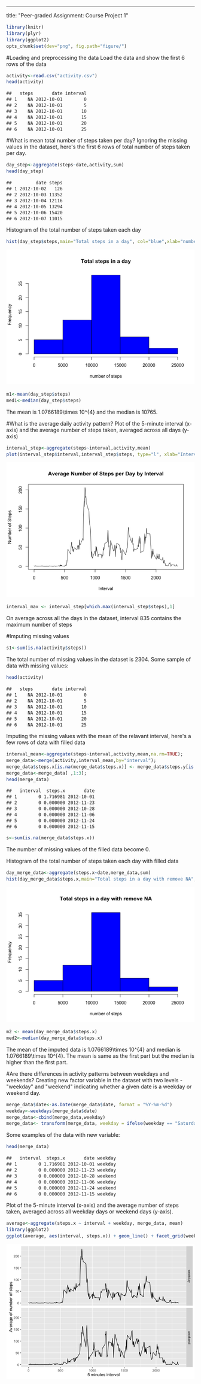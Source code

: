 ---
title: "Peer-graded Assignment: Course Project 1"



```r
library(knitr)
library(plyr)  
library(ggplot2) 
opts_chunk$set(dev="png", fig.path="figure/")
```
#Loading and preprocessing the data
Load the data and show the first 6 rows of the data


```r
activity<-read.csv("activity.csv")
head(activity)
```

```
##   steps       date interval
## 1    NA 2012-10-01        0
## 2    NA 2012-10-01        5
## 3    NA 2012-10-01       10
## 4    NA 2012-10-01       15
## 5    NA 2012-10-01       20
## 6    NA 2012-10-01       25
```

#What is mean total number of steps taken per day?
Ignoring the missing values in the dataset, here's the first 6 rows of total number of steps taken per day.


```r
day_step<-aggregate(steps~date,activity,sum)
head(day_step)
```

```
##         date steps
## 1 2012-10-02   126
## 2 2012-10-03 11352
## 3 2012-10-04 12116
## 4 2012-10-05 13294
## 5 2012-10-06 15420
## 6 2012-10-07 11015
```

Histogram of the total number of steps taken each day


```r
hist(day_step$steps,main="Total steps in a day", col="blue",xlab="number of steps")
```

![](figure/unnamed-chunk-4-1.png)<!-- -->




```r
m1<-mean(day_step$steps)
med1<-median(day_step$steps)
```

The mean is 1.0766189\times 10^{4} and the median is 10765.

#What is the average daily activity pattern?
Plot of the 5-minute interval (x-axis) and the average number of steps taken, averaged across all days (y-axis)


```r
interval_step<-aggregate(steps~interval,activity,mean)
plot(interval_step$interval,interval_step$steps, type="l", xlab="Interval", ylab="Number of Steps",main="Average Number of Steps per Day by Interval")
```

![](figure/unnamed-chunk-6-1.png)<!-- -->


```r
interval_max <- interval_step[which.max(interval_step$steps),1]
```
On average across all the days in the dataset, interval 835 contains the maximum number of steps


#Imputing missing values


```r
s1<-sum(is.na(activity$steps))
```
The total number of missing values in the dataset is 2304.
Some sample of data with missing values:

```r
head(activity)
```

```
##   steps       date interval
## 1    NA 2012-10-01        0
## 2    NA 2012-10-01        5
## 3    NA 2012-10-01       10
## 4    NA 2012-10-01       15
## 5    NA 2012-10-01       20
## 6    NA 2012-10-01       25
```

Imputing the missing values with the mean of the relavant interval, here's a few rows of data with filled data

```r
interval_mean<-aggregate(steps~interval,activity,mean,na.rm=TRUE);
merge_data<-merge(activity,interval_mean,by="interval");
merge_data$steps.x[is.na(merge_data$steps.x)] <- merge_data$steps.y[is.na(merge_data$steps.x)];
merge_data<-merge_data[ ,1:3];
head(merge_data)
```

```
##   interval  steps.x       date
## 1        0 1.716981 2012-10-01
## 2        0 0.000000 2012-11-23
## 3        0 0.000000 2012-10-28
## 4        0 0.000000 2012-11-06
## 5        0 0.000000 2012-11-24
## 6        0 0.000000 2012-11-15
```

```r
s<-sum(is.na(merge_data$steps.x))
```
The number of missing values of the filled data become 0.

Histogram of the total number of steps taken each day with filled data

```r
day_merge_data<-aggregate(steps.x~date,merge_data,sum)
hist(day_merge_data$steps.x,main="Total steps in a day with remove NA", col="blue",xlab="number of steps")
```

![](figure/unnamed-chunk-11-1.png)<!-- -->

```r
m2 <- mean(day_merge_data$steps.x)
med2<-median(day_merge_data$steps.x)
```
The mean of the imputed data is 1.0766189\times 10^{4} and median is 1.0766189\times 10^{4}. The mean is same as the first part but the median is higher than the first part.

#Are there differences in activity patterns between weekdays and weekends?
Creating new factor variable in the dataset with two levels - "weekday" and "weekend" indicating whether a given date is a weekday or weekend day.


```r
merge_data$date<-as.Date(merge_data$date, format = "%Y-%m-%d")
weekday<-weekdays(merge_data$date)
merge_data<-cbind(merge_data,weekday)
merge_data<- transform(merge_data, weekday = ifelse(weekday == "Saturday"|weekday == "Sunday", "weekend", "weekday"))
```

Some examples of the data with new variable:

```r
head(merge_data)
```

```
##   interval  steps.x       date weekday
## 1        0 1.716981 2012-10-01 weekday
## 2        0 0.000000 2012-11-23 weekday
## 3        0 0.000000 2012-10-28 weekend
## 4        0 0.000000 2012-11-06 weekday
## 5        0 0.000000 2012-11-24 weekend
## 6        0 0.000000 2012-11-15 weekday
```

Plot of the 5-minute interval (x-axis) and the average number of steps taken, averaged across all weekday days or weekend days (y-axis). 


```r
average<-aggregate(steps.x ~ interval + weekday, merge_data, mean)
library(ggplot2)
ggplot(average, aes(interval, steps.x)) + geom_line() + facet_grid(weekday ~ .) + xlab("5 minutes interval") + ylab("Average of number of steps")
```

![](figure/unnamed-chunk-14-1.png)<!-- -->
